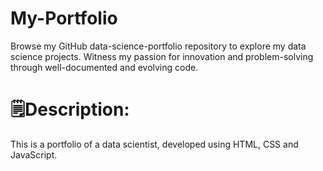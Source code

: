 # My-Portfolio
Browse my GitHub data-science-portfolio repository to explore my data science projects. Witness my passion for innovation and problem-solving through well-documented and evolving code.
# 🗒️Description:
This is a portfolio of a data scientist, developed using HTML, CSS and JavaScript.

